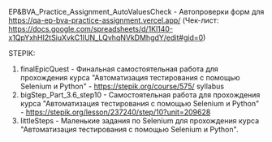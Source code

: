 EP&BVA_Practice_Assignment_AutoValuesCheck - Автопроверки форм для https://qa-ep-bva-practice-assignment.vercel.app/
(Чек-лист: https://docs.google.com/spreadsheets/d/1Kl140-x1QpYxhHI2tSiuXvkC1IUN_LQvhqNVkDMhgdY/edit#gid=0)

STEPIK: 
  1. finalEpicQuest - Финальная самостоятельная работа для прохождения курса "Автоматизация тестирования с помощью Selenium и Python" - https://stepik.org/course/575/  syllabus 
  2. bigStep_Part_3.6_step10 - Cамостоятельная работа для прохождения курса "Автоматизация тестирования с помощью Selenium и Python" - https://stepik.org/lesson/237240/step/10?unit=209628 
  3. littleSteps - Маленькие задания по Selenium для прохождения курса "Автоматизация тестирования с помощью Selenium и Python".


